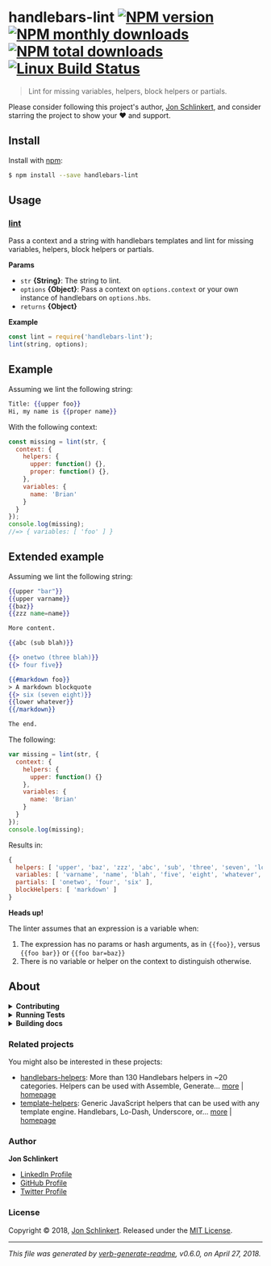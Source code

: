 # handlebars-lint [![NPM version](https://img.shields.io/npm/v/handlebars-lint.svg?style=flat)](https://www.npmjs.com/package/handlebars-lint) [![NPM monthly downloads](https://img.shields.io/npm/dm/handlebars-lint.svg?style=flat)](https://npmjs.org/package/handlebars-lint) [![NPM total downloads](https://img.shields.io/npm/dt/handlebars-lint.svg?style=flat)](https://npmjs.org/package/handlebars-lint) [![Linux Build Status](https://img.shields.io/travis/jonschlinkert/handlebars-lint.svg?style=flat&label=Travis)](https://travis-ci.org/jonschlinkert/handlebars-lint)

> Lint for missing variables, helpers, block helpers or partials.

Please consider following this project's author, [Jon Schlinkert](https://github.com/jonschlinkert), and consider starring the project to show your :heart: and support.

## Install

Install with [npm](https://www.npmjs.com/):

```sh
$ npm install --save handlebars-lint
```

## Usage

### [lint](index.js#L26)

Pass a context and a string with handlebars templates and lint for missing variables, helpers, block helpers or partials.

**Params**

* `str` **{String}**: The string to lint.
* `options` **{Object}**: Pass a context on `options.context` or your own instance of handlebars on `options.hbs`.
* `returns` **{Object}**

**Example**

```js
const lint = require('handlebars-lint');
lint(string, options);
```

## Example

Assuming we lint the following string:

```handlebars
Title: {{upper foo}}
Hi, my name is {{proper name}}
```

With the following context:

```js
const missing = lint(str, {
  context: {
    helpers: {
      upper: function() {},
      proper: function() {},
    },
    variables: {
      name: 'Brian'
    }
  }
});
console.log(missing);
//=> { variables: [ 'foo' ] }
```

## Extended example

Assuming we lint the following string:

```handlebars
{{upper "bar"}}
{{upper varname}}
{{baz}}
{{zzz name=name}}

More content.

{{abc (sub blah)}}

{{> onetwo (three blah)}}
{{> four five}}

{{#markdown foo}}
> A markdown blockquote
{{> six (seven eight)}}
{{lower whatever}}
{{/markdown}}

The end.
```

The following:

```js
var missing = lint(str, {
  context: {
    helpers: {
      upper: function() {}
    },
    variables: {
      name: 'Brian'
    }
  }
});
console.log(missing);
```

Results in:

```js
{ 
  helpers: [ 'upper', 'baz', 'zzz', 'abc', 'sub', 'three', 'seven', 'lower' ],
  variables: [ 'varname', 'name', 'blah', 'five', 'eight', 'whatever', 'foo' ],
  partials: [ 'onetwo', 'four', 'six' ],
  blockHelpers: [ 'markdown' ] 
}
```

**Heads up!**

The linter assumes that an expression is a variable when:

1. The expression has no params or hash arguments, as in `{{foo}}`, versus `{{foo bar}}` or `{{foo bar=baz}}`
2. There is no variable or helper on the context to distinguish otherwise.

## About

<details>
<summary><strong>Contributing</strong></summary>

Pull requests and stars are always welcome. For bugs and feature requests, [please create an issue](../../issues/new).

</details>

<details>
<summary><strong>Running Tests</strong></summary>

Running and reviewing unit tests is a great way to get familiarized with a library and its API. You can install dependencies and run tests with the following command:

```sh
$ npm install && npm test
```

</details>

<details>
<summary><strong>Building docs</strong></summary>

_(This project's readme.md is generated by [verb](https://github.com/verbose/verb-generate-readme), please don't edit the readme directly. Any changes to the readme must be made in the [.verb.md](.verb.md) readme template.)_

To generate the readme, run the following command:

```sh
$ npm install -g verbose/verb#dev verb-generate-readme && verb
```

</details>

### Related projects

You might also be interested in these projects:

* [handlebars-helpers](https://www.npmjs.com/package/handlebars-helpers): More than 130 Handlebars helpers in ~20 categories. Helpers can be used with Assemble, Generate… [more](https://github.com/helpers/handlebars-helpers) | [homepage](https://github.com/helpers/handlebars-helpers "More than 130 Handlebars helpers in ~20 categories. Helpers can be used with Assemble, Generate, Verb, Ghost, gulp-handlebars, grunt-handlebars, consolidate, or any node.js/Handlebars project.")
* [template-helpers](https://www.npmjs.com/package/template-helpers): Generic JavaScript helpers that can be used with any template engine. Handlebars, Lo-Dash, Underscore, or… [more](https://github.com/jonschlinkert/template-helpers) | [homepage](https://github.com/jonschlinkert/template-helpers "Generic JavaScript helpers that can be used with any template engine. Handlebars, Lo-Dash, Underscore, or any engine that supports helper functions.")

### Author

**Jon Schlinkert**

* [LinkedIn Profile](https://linkedin.com/in/jonschlinkert)
* [GitHub Profile](https://github.com/jonschlinkert)
* [Twitter Profile](https://twitter.com/jonschlinkert)

### License

Copyright © 2018, [Jon Schlinkert](https://github.com/jonschlinkert).
Released under the [MIT License](LICENSE).

***

_This file was generated by [verb-generate-readme](https://github.com/verbose/verb-generate-readme), v0.6.0, on April 27, 2018._